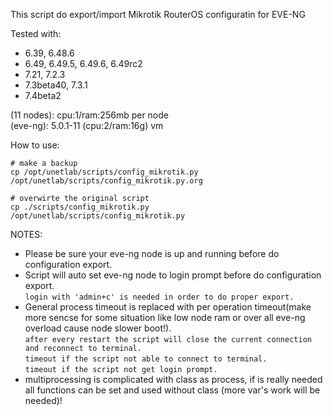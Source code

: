 This script do export/import Mikrotik RouterOS configuratin for EVE-NG   

Tested with:   

- 6.39, 6.48.6
- 6.49, 6.49.5, 6.49.6, 6.49rc2
- 7.21, 7.2.3
- 7.3beta40, 7.3.1
- 7.4beta2

(11 nodes): cpu:1/ram:256mb per node   
(eve-ng): 5.0.1-11 (cpu:2/ram:16g) vm  

How to use:

```
# make a backup
cp /opt/unetlab/scripts/config_mikrotik.py /opt/unetlab/scripts/config_mikrotik.py.org

# overwirte the original script
cp ./scripts/config_mikrotik.py /opt/unetlab/scripts/config_mikrotik.py
```

NOTES: 
- Please be sure your eve-ng node is up and running before do configuration export.   
- Script will auto set eve-ng node to login prompt before do configuration export.   
  `login with 'admin+c' is needed in order to do proper export.  `
- General process timeout is replaced with per operation timeout(make more sencse for some situation like low node ram or over all eve-ng overload cause node slower boot!).  
  `after every restart the script will close the current connection and reconnect to terminal.`  
  `timeout if the script not able to connect to terminal.`  
  `timeout if the script not get login prompt.`  
- multiprocessing is complicated with class as process, if is really needed all functions can be set and used without class (more var's work will be needed)!  


